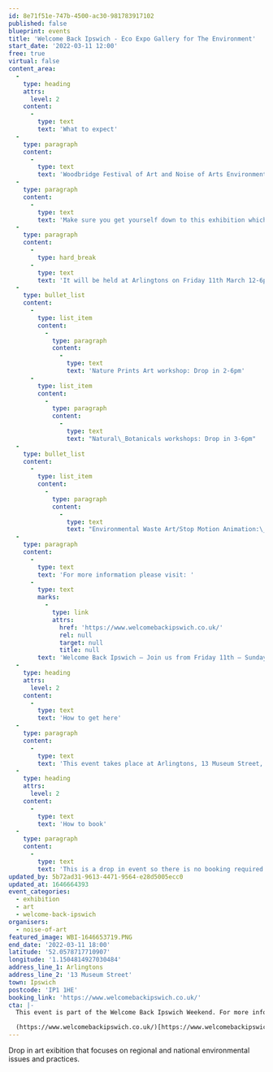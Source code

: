```yaml
---
id: 8e71f51e-747b-4500-ac30-981783917102
published: false
blueprint: events
title: 'Welcome Back Ipswich - Eco Expo Gallery for The Environment'
start_date: '2022-03-11 12:00'
free: true
virtual: false
content_area:
  -
    type: heading
    attrs:
      level: 2
    content:
      -
        type: text
        text: 'What to expect'
  -
    type: paragraph
    content:
      -
        type: text
        text: 'Woodbridge Festival of Art and Noise of Arts Environmental Zone are collaborating with regional and national environmental organisations to present a free-to-enter pop-up Eco exhibition on environmental issues and practices.'
  -
    type: paragraph
    content:
      -
        type: text
        text: 'Make sure you get yourself down to this exhibition which will include exhibits, educational talks, and interactive workshops.'
  -
    type: paragraph
    content:
      -
        type: hard_break
      -
        type: text
        text: 'It will be held at Arlingtons on Friday 11th March 12-6pm'
  -
    type: bullet_list
    content:
      -
        type: list_item
        content:
          -
            type: paragraph
            content:
              -
                type: text
                text: 'Nature Prints Art workshop: Drop in 2-6pm'
      -
        type: list_item
        content:
          -
            type: paragraph
            content:
              -
                type: text
                text: "Natural\_Botanicals workshops: Drop in 3-6pm"
  -
    type: bullet_list
    content:
      -
        type: list_item
        content:
          -
            type: paragraph
            content:
              -
                type: text
                text: "Environmental Waste Art/Stop Motion Animation:\_by Rubbish Walks: Drop in 12-4pm"
  -
    type: paragraph
    content:
      -
        type: text
        text: 'For more information please visit: '
      -
        type: text
        marks:
          -
            type: link
            attrs:
              href: 'https://www.welcomebackipswich.co.uk/'
              rel: null
              target: null
              title: null
        text: 'Welcome Back Ipswich – Join us from Friday 11th – Sunday 13th March 2022'
  -
    type: heading
    attrs:
      level: 2
    content:
      -
        type: text
        text: 'How to get here'
  -
    type: paragraph
    content:
      -
        type: text
        text: 'This event takes place at Arlingtons, 13 Museum Street, Ipswich IP1 1HE.'
  -
    type: heading
    attrs:
      level: 2
    content:
      -
        type: text
        text: 'How to book'
  -
    type: paragraph
    content:
      -
        type: text
        text: 'This is a drop in event so there is no booking required.'
updated_by: 5b72ad31-9613-4471-9564-e28d5005ecc0
updated_at: 1646664393
event_categories:
  - exhibition
  - art
  - welcome-back-ipswich
organisers:
  - noise-of-art
featured_image: WBI-1646653719.PNG
end_date: '2022-03-11 18:00'
latitude: '52.0578717710907'
longitude: '1.1504814927030484'
address_line_1: Arlingtons
address_line_2: '13 Museum Street'
town: Ipswich
postcode: 'IP1 1HE'
booking_link: 'https://www.welcomebackipswich.co.uk/'
cta: |-
  This event is part of the Welcome Back Ipswich Weekend. For more information please visit the website below:

  (https://www.welcomebackipswich.co.uk/)[https://www.welcomebackipswich.co.uk/]
---
```

Drop in art exibition that focuses on regional and national environmental issues and practices.
